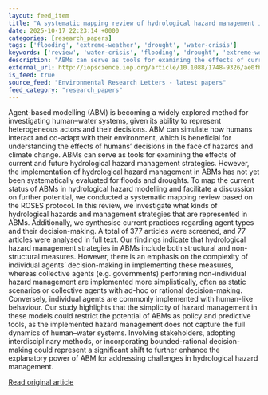 ```yaml
---
layout: feed_item
title: "A systematic mapping review of hydrological hazard management in agent-based systems"
date: 2025-10-17 22:23:14 +0000
categories: [research_papers]
tags: ['flooding', 'extreme-weather', 'drought', 'water-crisis']
keywords: ['review', 'water-crisis', 'flooding', 'drought', 'extreme-weather', 'systematic', 'mapping']
description: "ABMs can serve as tools for examining the effects of current and future hydrological hazard management strategies"
external_url: http://iopscience.iop.org/article/10.1088/1748-9326/ae0fb2
is_feed: true
source_feed: "Environmental Research Letters - latest papers"
feed_category: "research_papers"
---
```


Agent-based modelling (ABM) is becoming a widely explored method for investigating human–water systems, given its ability to represent heterogeneous actors and their decisions. ABM can simulate how humans interact and co-adapt with their environment, which is beneficial for understanding the effects of humans’ decisions in the face of hazards and climate change. ABMs can serve as tools for examining the effects of current and future hydrological hazard management strategies. However, the implementation of hydrological hazard management in ABMs has not yet been systematically evaluated for floods and droughts. To map the current status of ABMs in hydrological hazard modelling and facilitate a discussion on further potential, we conducted a systematic mapping review based on the ROSES protocol. In this review, we investigate what kinds of hydrological hazards and management strategies that are represented in ABMs. Additionally, we synthesise current practices regarding agent types and their decision-making. A total of 377 articles were screened, and 77 articles were analysed in full text. Our findings indicate that hydrological hazard management strategies in ABMs include both structural and non-structural measures. However, there is an emphasis on the complexity of individual agents’ decision-making in implementing these measures, whereas collective agents (e.g. governments) performing non-individual hazard management are implemented more simplistically, often as static scenarios or collective agents with ad-hoc or rational decision-making. Conversely, individual agents are commonly implemented with human-like behaviour. Our study highlights that the simplicity of hazard management in these models could restrict the potential of ABMs as policy and predictive tools, as the implemented hazard management does not capture the full dynamics of human–water systems. Involving stakeholders, adopting interdisciplinary methods, or incorporating bounded-rational decision-making could represent a significant shift to further enhance the explanatory power of ABM for addressing challenges in hydrological hazard management.

[Read original article](http://iopscience.iop.org/article/10.1088/1748-9326/ae0fb2)
